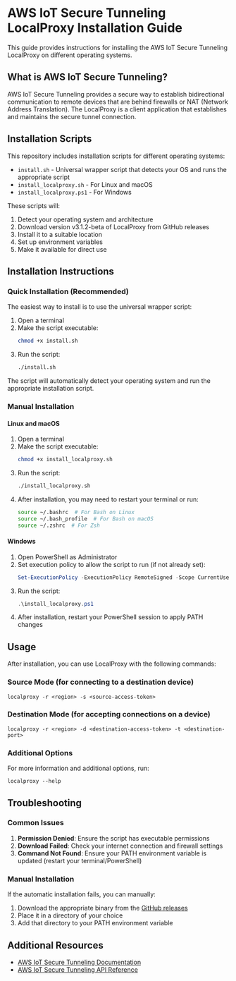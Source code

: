 # AWS IoT Secure Tunneling LocalProxy Installation Guide

This guide provides instructions for installing the AWS IoT Secure Tunneling LocalProxy on different operating systems.

## What is AWS IoT Secure Tunneling?

AWS IoT Secure Tunneling provides a secure way to establish bidirectional communication to remote devices that are behind firewalls or NAT (Network Address Translation). The LocalProxy is a client application that establishes and maintains the secure tunnel connection.

## Installation Scripts

This repository includes installation scripts for different operating systems:

- `install.sh` - Universal wrapper script that detects your OS and runs the appropriate script
- `install_localproxy.sh` - For Linux and macOS
- `install_localproxy.ps1` - For Windows

These scripts will:
1. Detect your operating system and architecture
2. Download version v3.1.2-beta of LocalProxy from GitHub releases
3. Install it to a suitable location
4. Set up environment variables
5. Make it available for direct use

## Installation Instructions

### Quick Installation (Recommended)

The easiest way to install is to use the universal wrapper script:

1. Open a terminal
2. Make the script executable:
   ```bash
   chmod +x install.sh
   ```
3. Run the script:
   ```bash
   ./install.sh
   ```

The script will automatically detect your operating system and run the appropriate installation script.

### Manual Installation

#### Linux and macOS

1. Open a terminal
2. Make the script executable:
   ```bash
   chmod +x install_localproxy.sh
   ```
3. Run the script:
   ```bash
   ./install_localproxy.sh
   ```
4. After installation, you may need to restart your terminal or run:
   ```bash
   source ~/.bashrc  # For Bash on Linux
   source ~/.bash_profile  # For Bash on macOS
   source ~/.zshrc  # For Zsh
   ```

#### Windows

1. Open PowerShell as Administrator
2. Set execution policy to allow the script to run (if not already set):
   ```powershell
   Set-ExecutionPolicy -ExecutionPolicy RemoteSigned -Scope CurrentUser
   ```
3. Run the script:
   ```powershell
   .\install_localproxy.ps1
   ```
4. After installation, restart your PowerShell session to apply PATH changes

## Usage

After installation, you can use LocalProxy with the following commands:

### Source Mode (for connecting to a destination device)

```
localproxy -r <region> -s <source-access-token>
```

### Destination Mode (for accepting connections on a device)

```
localproxy -r <region> -d <destination-access-token> -t <destination-port>
```

### Additional Options

For more information and additional options, run:

```
localproxy --help
```

## Troubleshooting

### Common Issues

1. **Permission Denied**: Ensure the script has executable permissions
2. **Download Failed**: Check your internet connection and firewall settings
3. **Command Not Found**: Ensure your PATH environment variable is updated (restart your terminal/PowerShell)

### Manual Installation

If the automatic installation fails, you can manually:

1. Download the appropriate binary from the [GitHub releases](https://github.com/tyyzqmf/iot-secure-tunneling-localproxy/releases)
2. Place it in a directory of your choice
3. Add that directory to your PATH environment variable

## Additional Resources

- [AWS IoT Secure Tunneling Documentation](https://docs.aws.amazon.com/iot/latest/developerguide/secure-tunneling.html)
- [AWS IoT Secure Tunneling API Reference](https://docs.aws.amazon.com/iot/latest/apireference/API_CreateTunnel.html)
